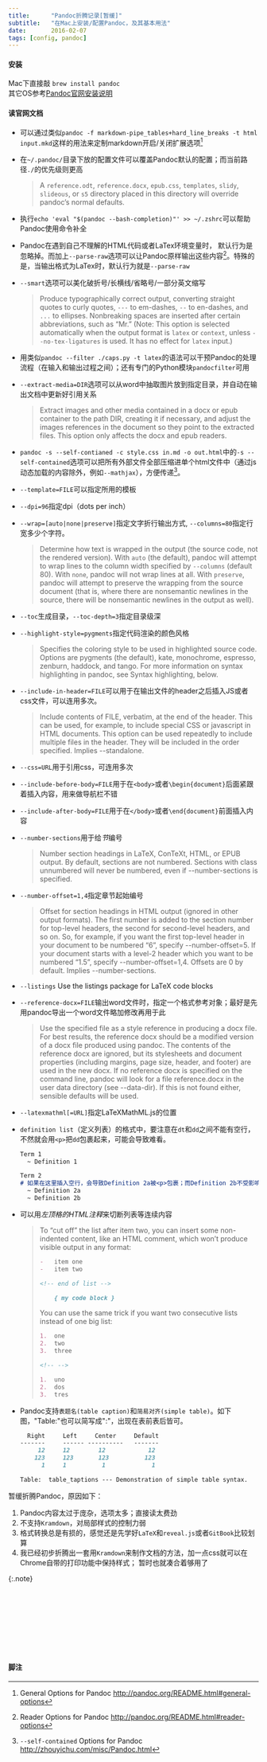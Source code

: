 ```yaml
---
title:      "Pandoc折腾记录[暂缓]"
subtitle:   "在Mac上安装/配置Pandoc，及其基本用法"
date:       2016-02-07
tags: [config, pandoc]
---
```


#### 安装
Mac下直接敲 `brew install pandoc`  
其它OS参考[Pandoc官网安装说明](http://pandoc.org/installing.html)

#### 读官网文档

* 可以通过类似`pandoc -f markdown-pipe_tables+hard_line_breaks -t html input.mkd`这样的用法来定制markdown开启/关闭扩展选项[^general-options]
* 在`~/.pandoc/`目录下放的配置文件可以覆盖Pandoc默认的配置；而当前路径`./`的优先级则更高

	> A `reference.odt`, `reference.docx`, `epub.css`, `templates`, `slidy`, `slideous`, or `s5` directory placed in this directory will override pandoc’s normal defaults.
* 执行`echo 'eval "$(pandoc --bash-completion)"' >> ~/.zshrc`可以帮助Pandoc使用命令补全
* Pandoc在遇到自己不理解的HTML代码或者LaTex环境变量时，
默认行为是忽略掉。而加上`--parse-raw`选项可以让Pandoc原样输出这些内容[^reader-options]。特殊的是，当输出格式为LaTex时，默认行为就是`--parse-raw`
* `--smart`选项可以美化破折号/长横线/省略号/一部分英文缩写

	> Produce typographically correct output, converting straight quotes to curly quotes, `---` to em-dashes, `--` to en-dashes, and `...` to ellipses. Nonbreaking spaces are inserted after certain abbreviations, such as “Mr.” (Note: This option is selected automatically when the output format is `latex` or `context`, unless `--no-tex-ligatures` is used. It has no effect for `latex` input.)
* 用类似`pandoc --filter ./caps.py -t latex`的语法可以干预Pandoc的处理流程（在输入和输出过程之间）；还有专门的Python模块`pandocfilter`可用
* `--extract-media=DIR`选项可以从word中抽取图片放到指定目录，并自动在输出文档中更新好引用关系

	> Extract images and other media contained in a docx or epub container to the path DIR, creating it if necessary, and adjust the images references in the document so they point to the extracted files. This option only affects the docx and epub readers.
* `pandoc -s --self-contianed -c style.css in.md -o out.html`中的`-s
--self-contained`选项可以把所有外部文件全部压缩进单个html文件中（通过js动态加载的内容除外，例如`--mathjax`），方便传递[^self-contained]。
* `--template=FILE`可以指定所用的模板
* `--dpi=96`指定dpi（dots per inch）
* `--wrap=[auto|none|preserve]`指定文字折行输出方式,  `--columns=80`指定行宽多少个字符。

	> Determine how text is wrapped in the output (the source code, not the rendered version). With `auto` (the default), pandoc will attempt to wrap lines to the column width specified by `--columns` (default 80). With `none`, pandoc will not wrap lines at all. With `preserve`, pandoc will attempt to preserve the wrapping from the source document (that is, where there are nonsemantic newlines in the source, there will be nonsemantic newlines in the output as well).
* `--toc`生成目录，`--toc-depth=3`指定目录级深
* `--highlight-style=pygments`指定代码渲染的颜色风格

	> Specifies the coloring style to be used in highlighted source code. Options are pygments (the default), kate, monochrome, espresso, zenburn, haddock, and tango. For more information on syntax highlighting in pandoc, see Syntax highlighting, below.
* `--include-in-header=FILE`可以用于在输出文件的header之后插入JS或者css文件，可以连用多次。

	> Include contents of FILE, verbatim, at the end of the header. This can be used, for example, to include special CSS or javascript in HTML documents. This option can be used repeatedly to include multiple files in the header. They will be included in the order specified. Implies --standalone.
* `--css=URL`用于引用css，可连用多次

* `--include-before-body=FILE`用于在`<body>`或者`\begin{document}`后面紧跟着插入内容，用来做导航栏不错
* `--include-after-body=FILE`用于在`</body>`或者`\end{document}`前面插入内容
* `--number-sections`用于给*节*编号

	> Number section headings in LaTeX, ConTeXt, HTML, or EPUB output. By default, sections are not numbered. Sections with class unnumbered will never be numbered, even if --number-sections is specified.
* `--number-offset=1,4`指定章节起始编号

	> Offset for section headings in HTML output (ignored in other output formats). The first number is added to the section number for top-level headers, the second for second-level headers, and so on. So, for example, if you want the first top-level header in your document to be numbered “6”, specify --number-offset=5. If your document starts with a level-2 header which you want to be numbered “1.5”, specify --number-offset=1,4. Offsets are 0 by default. Implies --number-sections.
* `--listings` Use the listings package for LaTeX code blocks
* `--reference-docx=FILE`输出word文件时，指定一个格式参考对象；最好是先用pandoc导出一个word文件略加修改再用于此

	> Use the specified file as a style reference in producing a docx file. For best results, the reference docx should be a modified version of a docx file produced using pandoc. The contents of the reference docx are ignored, but its stylesheets and document properties (including margins, page size, header, and footer) are used in the new docx. If no reference docx is specified on the command line, pandoc will look for a file reference.docx in the user data directory (see --data-dir). If this is not found either, sensible defaults will be used. 
* `--latexmathml[=URL]`指定LaTeXMathML.js的位置
*	`definition list`（定义列表）的格式中，要注意在`dt`和`dd`之间不能有空行，不然就会用`<p>`把`dd`包裹起来，可能会导致难看。

	~~~ markdown
	Term 1
	  ~ Definition 1

	Term 2
	# 如果在这里插入空行，会导致Definition 2a被<p>包裹；而Definition 2b不受影响
	  ~ Definition 2a
	  ~ Definition 2b
	~~~
* 可以用*左顶格的HTML注释*来切断列表等连续内容

	> To “cut off” the list after item two, you can insert some non-indented content, like an HTML comment, which won’t produce visible output in any format:
	> 
	> ~~~ markdown
	> -   item one
	> -   item two
	> 
	> <!-- end of list -->
	> 
	>     { my code block }
	> ~~~
	> You can use the same trick if you want two consecutive lists instead of one big list:
	> 
	> ~~~ markdown
	> 1.  one
	> 2.  two
	> 3.  three
	> 
	> <!-- -->
	> 
	> 1.  uno
	> 2.  dos
	> 3.  tres
	> ~~~
*	Pandoc支持`表题名(table caption)`和`简易对齐(simple table)`。如下图，"Table:"也可以简写成":"，出现在表前表后皆可。

	~~~ markdown
	  Right     Left     Center     Default
	-------     ------ ----------   -------
		 12     12        12            12
		123     123       123          123
		  1     1          1             1

	Table:  table_taptions --- Demonstration of simple table syntax.
	~~~


<div markdown="1">
暂缓折腾Pandoc，原因如下：

1. Pandoc内容太过于庞杂，选项太多；直接读太费劲
2. 不支持`Kramdown`，对局部样式的控制力弱
3. 格式转换总是有损的，感觉还是先学好`LaTeX`和`reveal.js`或者`GitBook`比较划算
4. 我已经初步折腾出一套用`Kramdown`来制作文档的方法，加一点css就可以在Chrome自带的打印功能中保持样式；
	暂时也就凑合着够用了
</div>{:.note}

<div style="height:10em"></div>

#### 脚注
[^general-options]: General Options for Pandoc <http://pandoc.org/README.html#general-options>
[^reader-options]: Reader Options for Pandoc <http://pandoc.org/README.html#reader-options>
[^self-contained]: `--self-contained` Options for Pandoc <http://zhouyichu.com/misc/Pandoc.html>


